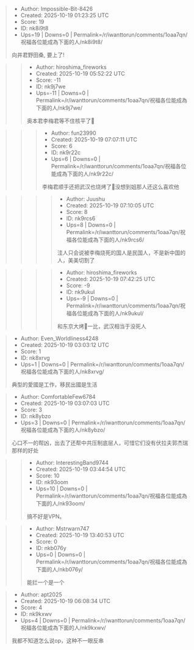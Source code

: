 > - Author: Impossible-Bit-8426
> - Created: 2025-10-19 01:23:25 UTC
> - Score: 19
> - ID: nk8i9t8
> - Ups=19 | Downs=0 | Permalink=/r/iwanttorun/comments/1oaa7qn/祝福各位能成為下面的人/nk8i9t8/
>
> 向井君野田桑, 要上了!

>> - Author: hiroshima_fireworks
>> - Created: 2025-10-19 05:52:22 UTC
>> - Score: -11
>> - ID: nk9j7we
>> - Ups=-11 | Downs=0 | Permalink=/r/iwanttorun/comments/1oaa7qn/祝福各位能成為下面的人/nk9j7we/
>>
>> 奥本君李梅君等不住核平了🥹

>>> - Author: fun23990
>>> - Created: 2025-10-19 07:07:11 UTC
>>> - Score: 6
>>> - ID: nk9r22c
>>> - Ups=6 | Downs=0 | Permalink=/r/iwanttorun/comments/1oaa7qn/祝福各位能成為下面的人/nk9r22c/
>>>
>>> 李梅君顺手还把武汉也烧烤了🤣没想到姐那人还这么喜欢他

>>>> - Author: Juushu
>>>> - Created: 2025-10-19 07:10:05 UTC
>>>> - Score: 8
>>>> - ID: nk9rcs6
>>>> - Ups=8 | Downs=0 | Permalink=/r/iwanttorun/comments/1oaa7qn/祝福各位能成為下面的人/nk9rcs6/
>>>>
>>>> 洼人只会说被李梅烧死的国人是民国人，不是新中国的人，美美切割了

>>>> - Author: hiroshima_fireworks
>>>> - Created: 2025-10-19 07:42:25 UTC
>>>> - Score: -9
>>>> - ID: nk9ukul
>>>> - Ups=-9 | Downs=0 | Permalink=/r/iwanttorun/comments/1oaa7qn/祝福各位能成為下面的人/nk9ukul/
>>>>
>>>> 和东京大烤🐷一比，武汉相当于没死人

> - Author: Even_Worldliness4248
> - Created: 2025-10-19 03:03:12 UTC
> - Score: 1
> - ID: nk8xrvg
> - Ups=1 | Downs=0 | Permalink=/r/iwanttorun/comments/1oaa7qn/祝福各位能成為下面的人/nk8xrvg/
>
> 典型的愛國是工作，移民出國是生活

> - Author: ComfortableFew6784
> - Created: 2025-10-19 03:07:03 UTC
> - Score: 3
> - ID: nk8ybzo
> - Ups=3 | Downs=0 | Permalink=/r/iwanttorun/comments/1oaa7qn/祝福各位能成為下面的人/nk8ybzo/
>
> 心口不一的帮凶，出去了还帮中共压制底层人，可惜它们没有伏拉夫郭杰瑞那样的好处

>> - Author: InterestingBand9744
>> - Created: 2025-10-19 03:44:54 UTC
>> - Score: 10
>> - ID: nk93oom
>> - Ups=10 | Downs=0 | Permalink=/r/iwanttorun/comments/1oaa7qn/祝福各位能成為下面的人/nk93oom/
>>
>> 搞不好是VPN。

>> - Author: Mstrwarn747
>> - Created: 2025-10-19 13:40:53 UTC
>> - Score: 0
>> - ID: nkb076y
>> - Ups=0 | Downs=0 | Permalink=/r/iwanttorun/comments/1oaa7qn/祝福各位能成為下面的人/nkb076y/
>>
>> 能拦一个是一个

> - Author: apt2025
> - Created: 2025-10-19 06:08:34 UTC
> - Score: 4
> - ID: nk9kxwv
> - Ups=4 | Downs=0 | Permalink=/r/iwanttorun/comments/1oaa7qn/祝福各位能成為下面的人/nk9kxwv/
>
> 我都不知道怎么说op，这种不一眼反串
